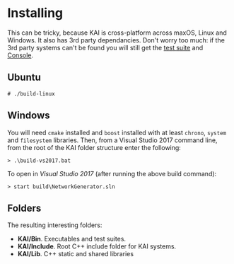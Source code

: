 # Installing

This can be tricky, because KAI is cross-platform across maxOS, Linux and Windows. It also has 3rd party dependancies. Don't worry too much: if the 3rd party systems can't be found you will still get the [test suite](Source/App/Test) and [Console](Source/App/Console).

## Ubuntu

```
# ./build-linux
```

## Windows

You will need `cmake` installed and `boost` installed with at least `chrono`, `system` and `filesystem` libraries. Then, from a Visual Studio 2017 command line, from the root of the KAI folder structure enter the following:

```
> .\build-vs2017.bat
```

To open in _Visual Studio 2017_ (after running the above build command):

```
> start build\NetworkGenerator.sln
```

## Folders

The resulting interesting folders:

* __KAI/Bin__. Executables and test suites.
* __KAI/Include__. Root C++ include folder for KAI systems.
* __KAI/Lib__. C++ static and shared libraries
